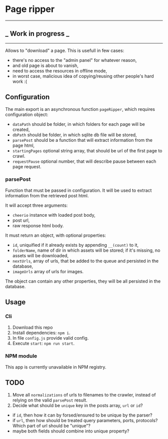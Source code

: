# Page ripper

---
## _ Work in progress _
---

Allows to "download" a page. This is usefull in few cases:
 - there's no access to the "admin panel" for whatever reason,
 - and old page is about to vanish,
 - need to access the resources in offline mode,
 - in worst case, malicious idea of copying/reusing other people's hard work :(

## Configuration
The main export is an asynchronous function `pageRipper`, which requires configuration object:
 - `dataPath` should be folder, in which folders for each page will be created,
 - `dbPath` should be folder, in which sqlite db file will be stored,
 - `parsePost` should be a function that will extract information from the page html,
 - `startingPages` optional string array, that should be url of the first page to crawl.
 - `requestPause` optional number, that will describe pause between each page request.

### parsePost
Function that must be passed in configuration. It will be used to extract information from the retrieved post html.

It will accept three arguments:
 - `cheerio` instance with loaded post body,
 - post url,
 - raw response html body.

It must return an object, with optional properties:
 - `id`, uniquified if it already exists by appending `__(count)` to it,
 - `folderName`, name of dir in which assets will be stored; if it's missing, no assets will be downloaded,
 - `nextUrls`, array of urls, that be added to the queue and persisted in the database,
 - `imageUrls` array of urls for images.

The object can contain any other properties, they will be all persisted in the database.

## Usage

### Cli
1. Download this repo
2. Install dependencies: `npm i`.
3. In file `config.js` provide valid config.
4. Execute `start`: `npm run start`.

### NPM module
This app is currently unavailable in NPM registry.


## TODO
1. Move all `normalizations` of urls to filenames to the crawler, instead of relying on the valid `parsePost` result.
2. Decide what should be `unique` key in the posts array, `url` or `id`?
 - if `id`, then how it can by forsed/ensured to be unique by the parser?
 - if `url`, then how should be treated query parameters, ports, protocols? Which part of url should be "unique"?
 - maybe both fields should combine into unique property?
